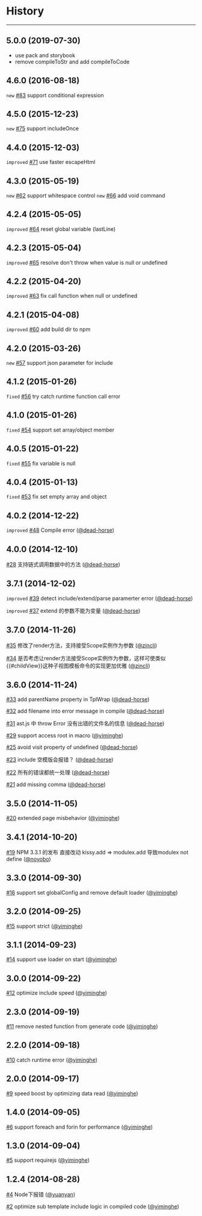 # History
----

## 5.0.0 (2019-07-30)

- use pack and storybook
- remove compileToStr and add compileToCode

## 4.6.0 (2016-08-18)

`new` [#83](https://github.com/xtemplate/xtemplate/pull/83/files) support conditional expression

## 4.5.0 (2015-12-23)

`new` [#75](https://github.com/xtemplate/xtemplate/pull/75/files) support includeOnce

## 4.4.0 (2015-12-03)

`improved` [#71](https://github.com/xtemplate/xtemplate/issues/71) use faster escapeHtml

## 4.3.0 (2015-05-19)

`new` [#62](https://github.com/xtemplate/xtemplate/pull/67) support whitespace control
`new` [#66](https://github.com/xtemplate/xtemplate/issues/66) add void command

## 4.2.4 (2015-05-05)

`improved` [#64](https://github.com/xtemplate/xtemplate/issues/64) reset global variable (lastLine)

## 4.2.3 (2015-05-04)

`improved` [#65](https://github.com/xtemplate/xtemplate/issues/65) resolve don't throw when value is null or undefined

## 4.2.2 (2015-04-20)

`improved` [#63](https://github.com/xtemplate/xtemplate/issues/63) fix call function when null or undefined

## 4.2.1 (2015-04-08)

`improved` [#60](https://github.com/xtemplate/xtemplate/issues/60) add build dir to npm

## 4.2.0 (2015-03-26)

`new` [#57](https://github.com/xtemplate/xtemplate/issues/57) support json parameter for include

## 4.1.2 (2015-01-26)

`fixed` [#56](https://github.com/xtemplate/xtemplate/pull/56) try catch runtime function call error


## 4.1.0 (2015-01-26)

`fixed` [#54](https://github.com/xtemplate/xtemplate/pull/54) support set array/object member


## 4.0.5 (2015-01-22)

`fixed` [#55](https://github.com/xtemplate/xtemplate/pull/55) fix variable is null


## 4.0.4 (2015-01-13)

`fixed` [#53](https://github.com/xtemplate/xtemplate/issues/53) fix set empty array and object


## 4.0.2 (2014-12-22)

`improved` [#48](https://github.com/xtemplate/xtemplate/pull/48) Compile error   ([@dead-horse](https://github.com/dead-horse))

## 4.0.0 (2014-12-10)

[#28](https://github.com/xtemplate/xtemplate/issues/28) 支持链式调用数据中的方法   ([@dead-horse](https://github.com/dead-horse))

## 3.7.1 (2014-12-02)

`improved` [#39](https://github.com/xtemplate/xtemplate/pull/39) detect include/extend/parse paramerter error   ([@dead-horse](https://github.com/dead-horse))

`improved` [#37](https://github.com/xtemplate/xtemplate/issues/37) extend 的参数不能为变量   ([@dead-horse](https://github.com/dead-horse))

## 3.7.0 (2014-11-26)

[#35](https://github.com/xtemplate/xtemplate/pull/35) 修改了render方法，支持接受Scope实例作为参数   ([@zincli](https://github.com/zincli))

[#34](https://github.com/xtemplate/xtemplate/issues/34) 是否考虑让render方法接受Scope实例作为参数，这样可使类似{{#childView}}这种子视图模板命令的实现更加优雅   ([@zincli](https://github.com/zincli))

## 3.6.0 (2014-11-24)

[#33](https://github.com/xtemplate/xtemplate/pull/33) add parentName property in TplWrap   ([@dead-horse](https://github.com/dead-horse))

[#32](https://github.com/xtemplate/xtemplate/pull/32) add filename into error message in compile   ([@dead-horse](https://github.com/dead-horse))

[#31](https://github.com/xtemplate/xtemplate/issues/31) ast.js 中 throw Error 没有出错的文件名的信息   ([@dead-horse](https://github.com/dead-horse))

[#29](https://github.com/xtemplate/xtemplate/issues/29) support access root in macro   ([@yiminghe](https://github.com/yiminghe))

[#25](https://github.com/xtemplate/xtemplate/pull/25) avoid visit property of undefined   ([@dead-horse](https://github.com/dead-horse))

[#23](https://github.com/xtemplate/xtemplate/issues/23) include 空模版会报错？   ([@dead-horse](https://github.com/dead-horse))

[#22](https://github.com/xtemplate/xtemplate/issues/22) 所有的错误都统一处理   ([@dead-horse](https://github.com/dead-horse))

[#21](https://github.com/xtemplate/xtemplate/pull/21) add missing comma   ([@dead-horse](https://github.com/dead-horse))

## 3.5.0 (2014-11-05)

[#20](https://github.com/xtemplate/xtemplate/issues/20) extended page misbehavior   ([@yiminghe](https://github.com/yiminghe))

## 3.4.1 (2014-10-20)

[#19](https://github.com/xtemplate/xtemplate/issues/19) NPM 3.3.1 的发布 直接改动 kissy.add  =&gt; modulex.add  导致modulex not define   ([@noyobo](https://github.com/noyobo))

## 3.3.0 (2014-09-30)

[#16](https://github.com/xtemplate/xtemplate/issues/16) support set globalConfig and remove default loader   ([@yiminghe](https://github.com/yiminghe))

## 3.2.0 (2014-09-25)

[#15](https://github.com/xtemplate/xtemplate/issues/15) support strict   ([@yiminghe](https://github.com/yiminghe))

## 3.1.1 (2014-09-23)

[#14](https://github.com/xtemplate/xtemplate/issues/14) support use loader on start   ([@yiminghe](https://github.com/yiminghe))

## 3.0.0 (2014-09-22)

[#12](https://github.com/xtemplate/xtemplate/issues/12) optimize include speed   ([@yiminghe](https://github.com/yiminghe))

## 2.3.0 (2014-09-19)

[#11](https://github.com/xtemplate/xtemplate/issues/11) remove nested function from generate code   ([@yiminghe](https://github.com/yiminghe))

## 2.2.0 (2014-09-18)

[#10](https://github.com/xtemplate/xtemplate/issues/10) catch runtime error   ([@yiminghe](https://github.com/yiminghe))

## 2.0.0 (2014-09-17)

[#9](https://github.com/xtemplate/xtemplate/issues/9) speed boost by optimizing data read   ([@yiminghe](https://github.com/yiminghe))

## 1.4.0 (2014-09-05)

[#6](https://github.com/xtemplate/xtemplate/issues/6) support foreach and forin for performance   ([@yiminghe](https://github.com/yiminghe))

## 1.3.0 (2014-09-04)

[#5](https://github.com/xtemplate/xtemplate/issues/5) support requirejs   ([@yiminghe](https://github.com/yiminghe))

## 1.2.4 (2014-08-28)

[#4](https://github.com/xtemplate/xtemplate/issues/4) Node下报错   ([@yuanyan](https://github.com/yuanyan))

[#2](https://github.com/xtemplate/xtemplate/issues/2) optimize sub template include logic in compiled code   ([@yiminghe](https://github.com/yiminghe))
